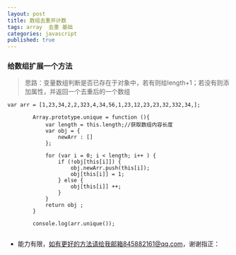```yaml
---
layout: post
title: 数组去重并计数
tags: array  去重 基础
categories: javascript
published: true
---
```

### 给数组扩展一个方法
> 思路：变量数组判断是否已存在于对象中，若有则给length+1；若没有则添加属性，并返回一个去重后的一个数组

```
var arr = [1,23,34,2,2,323,4,34,56,1,23,12,23,23,32,332,34,];

        Array.prototype.unique = function (){
            var length = this.length;//获取数组内容长度
            var obj = {
                newArr : []
            };
       
            for (var i = 0; i < length; i++ ) {
                if (!obj[this[i]]) {
                    obj.newArr.push(this[i]);
                    obj[this[i]] = 1;
                } else {
                    obj[this[i]] ++;
                }
            }
            return obj ;
        }

        console.log(arr.unique());
        
```

* 能力有限，如有更好的方法请给我邮箱845882161@qq.com，谢谢指正：
